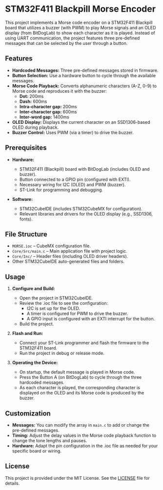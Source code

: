# STM32F411 Blackpill Morse Encoder

This project implements a Morse code encoder on a STM32F411 Blackpill board that utilizes a buzzer (with PWM) to play Morse signals and an OLED display (from BitDogLab) to show each character as it is played. Instead of using UART communication, the project features three pre-defined messages that can be selected by the user through a button.

## Features

- **Hardcoded Messages:** Three pre-defined messages stored in firmware.
- **Button Selection:** Use a hardware button to cycle through the available messages.
- **Morse Code Playback:** Converts alphanumeric characters (A-Z, 0-9) to Morse code and reproduces it with the buzzer:
  - **Dot:** 200ms 
  - **Dash:** 600ms 
  - **Intra-character gap:** 200ms 
  - **Inter-character gap:** 600ms
  - **Inter-word gap:** 1400ms
- **OLED Display:** Displays the current character on an SSD1306-based OLED during playback.
- **Buzzer Control:** Uses PWM (via a timer) to drive the buzzer.

## Prerequisites

- **Hardware:**
  - STM32F411 (Blackpill) board with BitDogLab (includes OLED and buzzer).
  - Button connected to a GPIO pin (configured with EXTI).
  - Necessary wiring for I2C (OLED) and PWM (buzzer).
  - ST-Link for programming and debugging.

- **Software:**
  - STM32CubeIDE (includes STM32CubeMX for configuration).
  - Relevant libraries and drivers for the OLED display (e.g., SSD1306, fonts).
  
## File Structure

- `MORSE.ioc` – CubeMX configuration file.
- `Core/Src/main.c` – Main application file with project logic.
- `Core/Inc/` – Header files (including OLED driver headers).
- Other STM32CubeIDE auto-generated files and folders.

## Usage

1. **Configure and Build:**
   - Open the project in STM32CubeIDE.
   - Review the .ioc file to see the configuration:
     - I2C is set up for the OLED.
     - A timer is configured for PWM to drive the buzzer.
     - A GPIO input is configured with an EXTI interrupt for the button.
   - Build the project.

2. **Flash and Run:**
   - Connect your ST-Link programmer and flash the firmware to the STM32F411 board.
   - Run the project in debug or release mode.

3. **Operating the Device:**
   - On startup, the default message is played in Morse code.
   - Press the Button A (on BitDogLab) to cycle through the three hardcoded messages.
   - As each character is played, the corresponding character is displayed on the OLED and its Morse code is produced by the buzzer.

## Customization

- **Messages:** You can modify the array in `main.c` to add or change the pre-defined messages.
- **Timing:** Adjust the delay values in the Morse code playback function to change the tone lengths and pauses.
- **Hardware:** Adapt the pin configuration in the .ioc file as needed for your specific board or wiring.

## License

This project is provided under the MIT License. See the [LICENSE](LICENSE) file for details.

